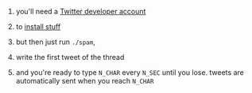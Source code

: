 1) you'll need a [Twitter developer account](https://developer.twitter.com/en/apply-for-access)

2) to [install stuff](https://github.com/sferik/t)

3) but then just run ```./spam```,

4) write the first tweet of the thread

5) and you're ready to type `N_CHAR` every `N_SEC` until you lose. tweets are automatically sent when you reach `N_CHAR`

